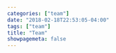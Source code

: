 ```yaml
---
categories: ["team"]
date: "2018-02-18T22:53:05-04:00"
tags: ["team"]
title: "Team"
showpagemeta: false
---
```

